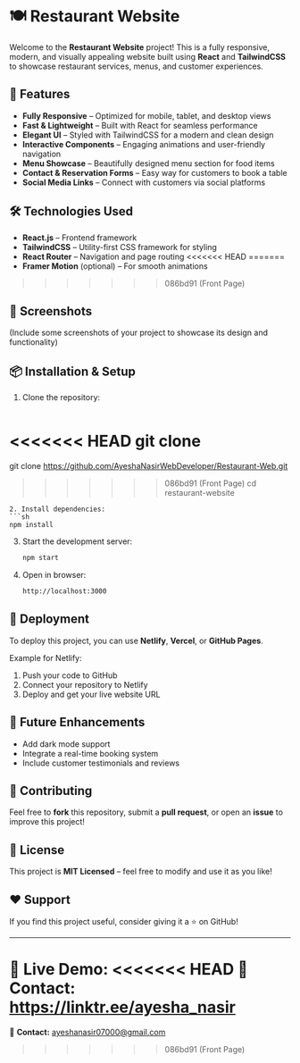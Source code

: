 # 🍽️ Restaurant Website

Welcome to the **Restaurant Website** project! This is a fully responsive, modern, and visually appealing website built using **React** and **TailwindCSS** to showcase restaurant services, menus, and customer experiences.

## 🚀 Features

- **Fully Responsive** – Optimized for mobile, tablet, and desktop views
- **Fast & Lightweight** – Built with React for seamless performance
- **Elegant UI** – Styled with TailwindCSS for a modern and clean design
- **Interactive Components** – Engaging animations and user-friendly navigation
- **Menu Showcase** – Beautifully designed menu section for food items
- **Contact & Reservation Forms** – Easy way for customers to book a table
- **Social Media Links** – Connect with customers via social platforms

## 🛠️ Technologies Used

- **React.js** – Frontend framework
- **TailwindCSS** – Utility-first CSS framework for styling
- **React Router** – Navigation and page routing
<<<<<<< HEAD
=======
- **Framer Motion** (optional) – For smooth animations
>>>>>>> 086bd91 (Front Page)

## 📸 Screenshots

(Include some screenshots of your project to showcase its design and functionality)

## 📦 Installation & Setup

1. Clone the repository:
   ```sh
<<<<<<< HEAD
   git clone 
=======
   git clone https://github.com/AyeshaNasirWebDeveloper/Restaurant-Web.git
>>>>>>> 086bd91 (Front Page)
   cd restaurant-website
   ```
2. Install dependencies:
   ```sh
   npm install
   ```
3. Start the development server:
   ```sh
   npm start
   ```
4. Open in browser:
   ```sh
   http://localhost:3000
   ```

## 🚀 Deployment

To deploy this project, you can use **Netlify**, **Vercel**, or **GitHub Pages**.

Example for Netlify:
1. Push your code to GitHub
2. Connect your repository to Netlify
3. Deploy and get your live website URL

## 🎯 Future Enhancements

- Add dark mode support
- Integrate a real-time booking system
- Include customer testimonials and reviews

## 🤝 Contributing

Feel free to **fork** this repository, submit a **pull request**, or open an **issue** to improve this project!

## 📜 License

This project is **MIT Licensed** – feel free to modify and use it as you like!

## ❤️ Support

If you find this project useful, consider giving it a ⭐ on GitHub!

---

🔗 **Live Demo:** 
<<<<<<< HEAD
📧 **Contact:** https://linktr.ee/ayesha_nasir
=======
📧 **Contact:** ayeshanasir07000@gmail.com
>>>>>>> 086bd91 (Front Page)
